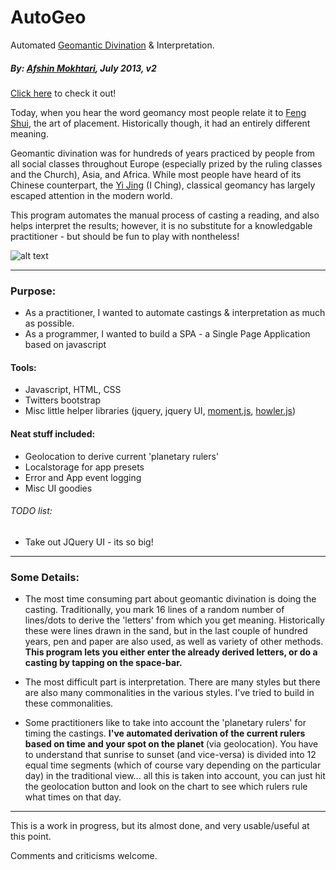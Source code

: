AutoGeo 
=======

Automated [Geomantic Divination] & Interpretation.

##### By: [Afshin Mokhtari](https://github.com/afshinator), July 2013, v2
[Click here](http://www.acuafshin.com/autogeo2/) to check it out!

Today, when you hear the word geomancy most people relate it to   [Feng Shui], the art of placement.  Historically though, it had an entirely different meaning.

Geomantic divination was for hundreds of years practiced by people from all social classes throughout Europe (especially prized by the ruling classes and the Church), Asia, and Africa.  While most people have heard of its Chinese counterpart, the [Yi Jing] (I Ching), classical geomancy has largely escaped attention in the modern world.

This program automates the manual process of casting a reading, and also helps interpret the results; however, it is no substitute for a knowledgable practitioner - but should be fun to play with nontheless!

![alt text][snapshot]


----
### Purpose:
- As a practitioner, I wanted to automate castings & interpretation as much as possible.
- As a programmer, I wanted to build a SPA - a Single Page Application based on javascript

#### Tools:
- Javascript, HTML, CSS
- Twitters bootstrap
- Misc little helper libraries (jquery, jquery UI, [moment.js], [howler.js])

#### Neat stuff included:
- Geolocation to derive current 'planetary rulers'
- Localstorage for app presets
- Error and App event logging
- Misc UI goodies

###### TODO list:
- Take out JQuery UI - its so big!


---
### Some Details:
- The most time consuming part about geomantic divination is doing the casting.  Traditionally, you mark 16 lines of a random number of lines/dots to derive the 'letters' from which you get meaning.  Historically these were lines drawn in the sand, but in the last couple of hundred years, pen and paper are also used, as well as variety of other methods.  <b>This program lets you either enter the already derived letters, or do a casting by tapping on the space-bar.</b>

- The most difficult part is interpretation.  There are many styles but there are also many commonalities in the various styles.  I've tried to build in these commonalities.

- Some practitioners like to take into account the 'planetary rulers' for timing the castings.  <b>I've automated derivation of the current rulers based on time and your spot on the planet </b>(via geolocation).  You have to understand that sunrise to sunset (and vice-versa) is divided into 12 equal time segments (which of course vary depending on the particular day) in the traditional view... all this is taken into account, you can just hit the geolocation button and look on the chart to see which rulers rule what times on that day.

---

This is a work in progress, but its almost done, and very usable/useful at this point.


Comments and criticisms welcome.

[Geomantic Divination]:http://en.wikipedia.org/wiki/Geomancy
[Feng Shui]: http://en.wikipedia.org/wiki/Feng_shui
[Yi Jing]:http://en.wikipedia.org/wiki/I_Ching
[snapshot]:http://res.cloudinary.com/techblogpics/image/upload/v1389573334/320-autogeo1_hh79zi.jpg "AutoGeo snapshot"
[moment.js]:http://momentjs.com
[howler.js]:http://goldfirestudios.com/blog/104/howler.js-Modern-Web-Audio-Javascript-Library
